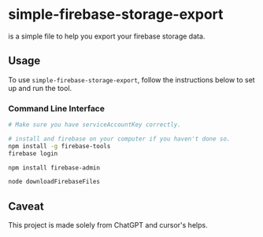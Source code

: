 # simple-firebase-storage-export

is a simple file to help you export your firebase storage data.

## Usage
To use `simple-firebase-storage-export`, follow the instructions below to set up and run the tool.

### Command Line Interface

```bash
# Make sure you have serviceAccountKey correctly.

# install and firebase on your computer if you haven't done so.
npm install -g firebase-tools
firebase login

npm install firebase-admin

node downloadFirebaseFiles
```

## Caveat

This project is made solely from ChatGPT and cursor's helps.